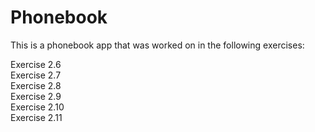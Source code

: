 # Phonebook
This is a phonebook app that was worked on in the following exercises:

Exercise 2.6
<br>
Exercise 2.7
<br>
Exercise 2.8
<br>
Exercise 2.9
<br>
Exercise 2.10
<br>
Exercise 2.11
